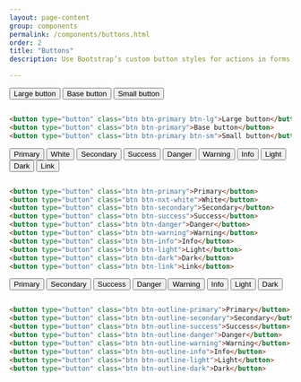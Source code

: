 ```yaml
---
layout: page-content
group: components
permalink: /components/buttons.html
order: 2
title: "Buttons"
description: Use Bootstrap’s custom button styles for actions in forms, dialogs, and more with support for multiple sizes, states, and more. Please read the  <a href="https://getbootstrap.com/docs/5.2/components/buttons/" target="_blank">Bootstrap documentation</a> for a full list of options.

---
```


<div class=" mb-5">
<div class="card">
<div class="card-body">
<button type="button" class="btn btn-primary btn-lg">Large button</button>
<button type="button" class="btn btn-primary">Base button</button>
<button type="button" class="btn btn-primary btn-sm">Small button</button>
</div>

<div class="card-footer bg-light" markdown="1">

```html

<button type="button" class="btn btn-primary btn-lg">Large button</button>
<button type="button" class="btn btn-primary">Base button</button>
<button type="button" class="btn btn-primary btn-sm">Small button</button>
```

</div>
</div>
</div>

<div class=" mb-5">
<div class="card">
<div class="card-body">
<button type="button" class="btn btn-primary">Primary</button>
<button type="button" class="btn btn-nxt-white">White</button>
<button type="button" class="btn btn-secondary">Secondary</button>
<button type="button" class="btn btn-success">Success</button>
<button type="button" class="btn btn-danger">Danger</button>
<button type="button" class="btn btn-warning">Warning</button>
<button type="button" class="btn btn-info">Info</button>
<button type="button" class="btn btn-light">Light</button>
<button type="button" class="btn btn-dark">Dark</button>
<button type="button" class="btn btn-link">Link</button>
</div>

<div class="card-footer bg-light" markdown="1">

```html

<button type="button" class="btn btn-primary">Primary</button>
<button type="button" class="btn btn-nxt-white">White</button>
<button type="button" class="btn btn-secondary">Secondary</button>
<button type="button" class="btn btn-success">Success</button>
<button type="button" class="btn btn-danger">Danger</button>
<button type="button" class="btn btn-warning">Warning</button>
<button type="button" class="btn btn-info">Info</button>
<button type="button" class="btn btn-light">Light</button>
<button type="button" class="btn btn-dark">Dark</button>
<button type="button" class="btn btn-link">Link</button>
```

</div>
</div>
</div>

<div class=" mb-5">
<div class="card">
<div class="card-body">
<button type="button" class="btn btn-outline-primary">Primary</button>
<button type="button" class="btn btn-outline-secondary">Secondary</button>
<button type="button" class="btn btn-outline-success">Success</button>
<button type="button" class="btn btn-outline-danger">Danger</button>
<button type="button" class="btn btn-outline-warning">Warning</button>
<button type="button" class="btn btn-outline-info">Info</button>
<button type="button" class="btn btn-outline-light">Light</button>
<button type="button" class="btn btn-outline-dark">Dark</button>
</div>

<div class="card-footer bg-light" markdown="1">

```html

<button type="button" class="btn btn-outline-primary">Primary</button>
<button type="button" class="btn btn-outline-secondary">Secondary</button>
<button type="button" class="btn btn-outline-success">Success</button>
<button type="button" class="btn btn-outline-danger">Danger</button>
<button type="button" class="btn btn-outline-warning">Warning</button>
<button type="button" class="btn btn-outline-info">Info</button>
<button type="button" class="btn btn-outline-light">Light</button>
<button type="button" class="btn btn-outline-dark">Dark</button>
```

</div>
</div>
</div>
